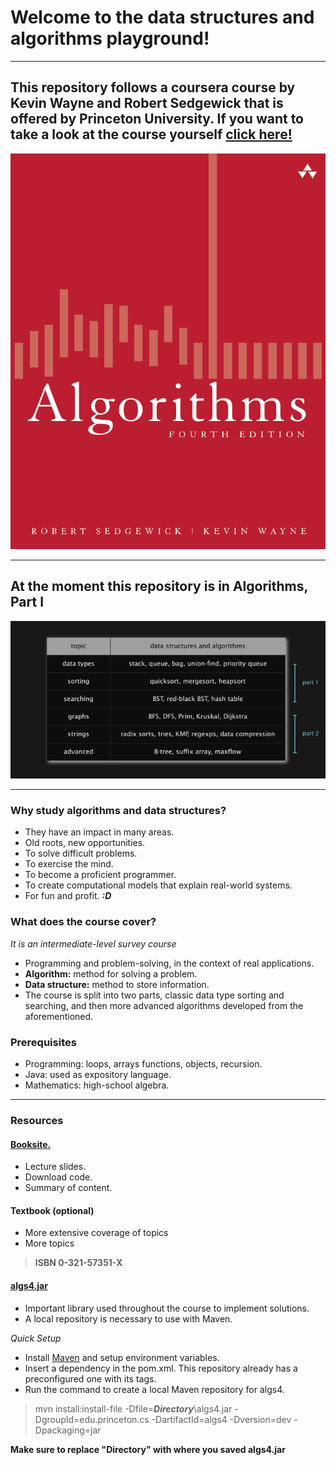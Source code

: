 # Welcome to the data structures and algorithms playground!

---

## This repository follows a coursera course by Kevin Wayne and Robert Sedgewick that is offered by Princeton University. If you want to take a look at the course yourself [click here!](https://www.coursera.org/learn/algorithms-part1)

![algorithms-book](imgs/algorithms-fourth-edition.png)

---

## At the moment this repository is in Algorithms, Part I

![img.png](imgs/topics-covered.png)

---

### Why study algorithms and data structures?
- They have an impact in many areas.
- Old roots, new opportunities.
- To solve difficult problems.
- To exercise the mind.
- To become a proficient programmer.
- To create computational models that explain real-world systems.
- For fun and profit. ***:D***

### What does the course cover?
*It is an intermediate-level survey course*
- Programming and problem-solving, in the context of real applications.
- **Algorithm:** method for solving a problem.
- **Data structure:** method to store information.
- The course is split into two parts, classic data type sorting and searching, and then more advanced algorithms developed from the aforementioned.

### Prerequisites
- Programming: loops, arrays functions, objects, recursion.
- Java: used as expository language.
- Mathematics: high-school algebra.

---
### Resources
#### [Booksite.](https://algs4.cs.princeton.edu/home/)
- Lecture slides.
- Download code.
- Summary of content.

#### Textbook (optional)
- More extensive coverage of topics
- More topics
> **ISBN 0-321-57351-X**

#### [algs4.jar](https://algs4.cs.princeton.edu/code/)
- Important library used throughout the course to implement solutions.
- A local repository is necessary to use with Maven.

*Quick Setup*

- Install [Maven](https://maven.apache.org/download.cgi) and setup environment variables.
- Insert a dependency in the pom.xml. This repository already has a preconfigured one with its tags.
- Run the command to create a local Maven repository for algs4.
> mvn install:install-file -Dfile=***Directory***\algs4.jar -DgroupId=edu.princeton.cs -DartifactId=algs4 -Dversion=dev -Dpackaging=jar

**Make sure to replace "Directory" with where you saved algs4.jar**
